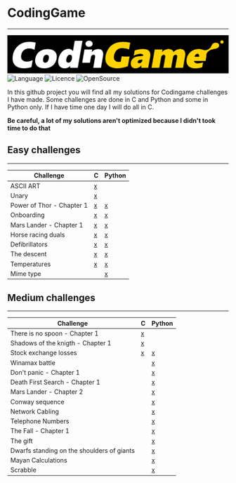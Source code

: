 # CodingGame
------------
![Condingame](https://github.com/Oxbian/CodingGame/blob/main/codingameLogo.png)
![Language](https://img.shields.io/badge/Made_With-C_&_Python-important?style=for-the-badge)
![Licence](https://img.shields.io/github/license/Oxbian/MakefileMaker?style=for-the-badge)
![OpenSource](https://img.shields.io/badge/OpenSource-brightgreen?style=for-the-badge&logo=opencollective&logoColor=white)

In this github project you will find all my solutions for Codingame challenges I have made. Some challenges are done in C and Python and some in Python only. If I have time one day I will do all in C.

__Be careful, a lot of my solutions aren't optimized because I didn't took time to do that__

## Easy challenges
---------
| Challenge | C | Python |
|-----------|---|--------|
|ASCII ART | [x](https://github.com/Oxbian/CodingGame/blob/main/C/Easy_Challenges/ascii_art.c) |  | 
|Unary | [x](https://github.com/Oxbian/CodingGame/blob/main/C/Easy_Challenges/unary.c) |  | 
|Power of Thor - Chapter 1| [x](https://github.com/Oxbian/CodingGame/blob/main/C/Easy_Challenges/power_of_thor_1.c) | [x](https://github.com/Oxbian/CodingGame/blob/main/Python/Easy_Challenges/power_of_thor_1.py) | 
|Onboarding | [x](https://github.com/Oxbian/CodingGame/blob/main/C/Easy_Challenges/onboarding.c) | [x](https://github.com/Oxbian/CodingGame/blob/main/Python/Easy_Challenges/onboarding.py) |
|Mars Lander - Chapter 1 | [x](https://github.com/Oxbian/CodingGame/blob/main/C/Easy_Challenges/mars_lander_1.c) | [x](https://github.com/Oxbian/CodingGame/blob/main/Python/Easy_Challenges/mars_lander_1.py) |  
|Horse racing duals | [x](https://github.com/Oxbian/CodingGame/blob/main/C/Easy_Challenges/horse-racing-duals.c) | [x](https://github.com/Oxbian/CodingGame/blob/main/Python/Easy_Challenges/horse_racing_duals.py) |  
|Defibrillators | [x](https://github.com/Oxbian/CodingGame/blob/main/C/Easy_Challenges/defibrillators.c) | [x](https://github.com/Oxbian/CodingGame/blob/main/Python/Easy_Challenges/defibrillators.py) |  
|The descent | [x](https://github.com/Oxbian/CodingGame/blob/main/C/Easy_Challenges/the_descent.c) | [x](https://github.com/Oxbian/CodingGame/blob/main/Python/Easy_Challenges/defibrillators.py) |  
|Temperatures | [x](https://github.com/Oxbian/CodingGame/blob/main/C/Easy_Challenges/temperatures.c) | [x](https://github.com/Oxbian/CodingGame/blob/main/Python/Easy_Challenges/temperatures.py) |  
|Mime type | []() | [x](https://github.com/Oxbian/CodingGame/blob/main/Python/Easy_Challenges/mime-type.py) |  

  
## Medium challenges
---------
| Challenge | C | Python |
|-----------|---|--------|
|There is no spoon - Chapter 1 | [x](https://github.com/Oxbian/CodingGame/blob/main/C/Medium_Challenges/there_is_no_spoon_1.c) |  | 
|Shadows of the knigth - Chapter 1 | [x](https://github.com/Oxbian/CodingGame/blob/main/C/Medium_Challenges/shadow_of_knight_1.c) |  | 
|Stock exchange losses| [x](https://github.com/Oxbian/CodingGame/blob/main/C/Medium_Challenges/stock_exchange_losses.c) | [x](https://github.com/Oxbian/CodingGame/blob/main/Python/Medium_Challenges/stock_exchange_losses.py) | 
|Winamax battle | []() | [x](https://github.com/Oxbian/CodingGame/blob/main/Python/Medium_Challenges/winamax_battle.py) |  
|Don't panic - Chapter 1 | []() | [x](https://github.com/Oxbian/CodingGame/blob/main/Python/Medium_Challenges/don't_panic_1.py) | 
|Death First Search - Chapter 1| []() | [x](https://github.com/Oxbian/CodingGame/blob/main/Python/Medium_Challenges/death_first_search_1.py) |
|Mars Lander - Chapter 2| []() | [x](https://github.com/Oxbian/CodingGame/blob/main/Python/Medium_Challenges/mars_lander_2.py) |
|Conway sequence| []() | [x](https://github.com/Oxbian/CodingGame/blob/main/Python/Medium_Challenges/conway_sequence.py) |
|Network Cabling| []() | [x](https://github.com/Oxbian/CodingGame/blob/main/Python/Medium_Challenges/network_cabling.py) |
|Telephone Numbers| []() | [x](https://github.com/Oxbian/CodingGame/blob/main/Python/Medium_Challenges/telephone_numbers.py) |
|The Fall - Chapter 1| []() | [x](https://github.com/Oxbian/CodingGame/blob/main/Python/Medium_Challenges/the_fall_1.py) |
|The gift| []() | [x](https://github.com/Oxbian/CodingGame/blob/main/Python/Medium_Challenges/the_gift.py)|
|Dwarfs standing on the shoulders of giants| []() | [x](https://github.com/Oxbian/CodingGame/blob/main/Python/Medium_Challenges/dwarfs_standing_on_the_shoulders_of_giants.py) |
|Mayan Calculations| []() | [x](https://github.com/Oxbian/CodingGame/blob/main/Python/Medium_Challenges/mayan_calculations.py) |
|Scrabble| []() | [x](https://github.com/Oxbian/CodingGame/blob/main/Python/Medium_Challenges/scrabble.py) |

